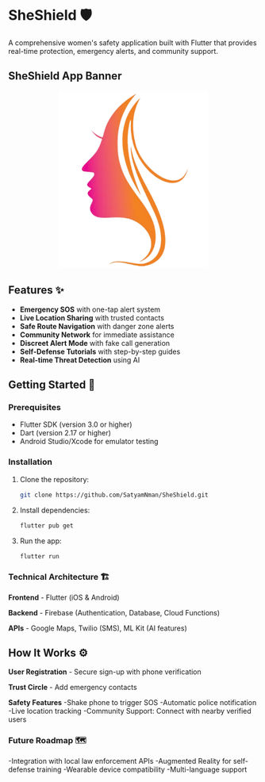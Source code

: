 # SheShield 🛡️

A comprehensive women's safety application built with Flutter that provides real-time protection, emergency alerts, and community support.

## SheShield App Banner

<div align="center">
  <img src="./lib/assets/logo.png" width="300" alt="App Screenshot">
</div>

## Features ✨

- **Emergency SOS** with one-tap alert system
- **Live Location Sharing** with trusted contacts
- **Safe Route Navigation** with danger zone alerts
- **Community Network** for immediate assistance
- **Discreet Alert Mode** with fake call generation
- **Self-Defense Tutorials** with step-by-step guides
- **Real-time Threat Detection** using AI

## Getting Started 🚀

### Prerequisites
- Flutter SDK (version 3.0 or higher)
- Dart (version 2.17 or higher)
- Android Studio/Xcode for emulator testing

### Installation
1. Clone the repository:
   ```bash
   git clone https://github.com/SatyamNman/SheShield.git

2. Install dependencies:
    ```bash
    flutter pub get

3. Run the app:
    ```bash
    flutter run

### Technical Architecture 🏗️
**Frontend** - Flutter (iOS & Android)

**Backend** - Firebase (Authentication, Database, Cloud Functions)

**APIs** - Google Maps, Twilio (SMS), ML Kit (AI features)

## How It Works ⚙️
**User Registration** - Secure sign-up with phone verification

**Trust Circle** - Add emergency contacts

**Safety Features** 
-Shake phone to trigger SOS
-Automatic police notification
-Live location tracking
-Community Support: Connect with nearby verified users

### Future Roadmap 🗺️
-Integration with local law enforcement APIs
-Augmented Reality for self-defense training
-Wearable device compatibility
-Multi-language support